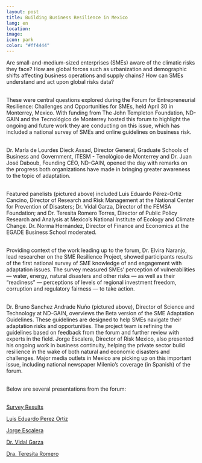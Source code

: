 ```yaml
--- 
layout: post 
title: Building Business Resilience in Mexico
lang: en
location: 
image: 
icon: park
color: "#ff4444"
--- 
```


<p>

Are small-and-medium-sized enterprises (SMEs) aware of the climatic risks they face? How are global forces such as urbanization and demographic shifts affecting business operations and supply chains? How can SMEs understand and act upon global risks data?<br><br>

These were central questions explored during the Forum for Entrepreneurial Resilience: Challenges and Opportunities for SMEs, held April 30 in Monterrey, Mexico. With funding from The John Templeton Foundation, ND-GAIN and the Tecnológico de Monterrey hosted this forum to highlight the ongoing and future work they are conducting on this issue, which has included a national survey of SMEs and online guidelines on business risk.<br><br>

</p>

<p>
Dr. María de Lourdes Dieck Assad, Director General, Graduate Schools of Business and Government, ITESM - Tenológico de Monterrey and Dr. Juan José Daboub, Founding CEO, ND-GAIN, opened the day with remarks on the progress both organizations have made in bringing greater awareness to the topic of adaptation.<br><br>

Featured panelists (pictured above) included Luis Eduardo Pérez-Ortiz Cancino, Director of Research and Risk Management at the National Center for Prevention of Disasters; Dr. Vidal Garza, Director of the FEMSA Foundation; and Dr. Teresita Romero Torres, Director of Public Policy Research and Analysis at Mexico’s National Institute of Ecology and Climate Change. Dr. Norma Hernández, Director of Finance and Economics at the EGADE Business School moderated. <br><br>

Providing context of the work leading up to the forum, Dr. Elvira Naranjo, lead researcher on the SME Resilience Project, showed participants results of the first national survey of SME knowledge of and engagement with adaptation issues. The survey measured SMEs’ perception of vulnerabilities — water, energy, natural disasters and other risks — as well as their “readiness” — perceptions of levels of regional investment freedom, corruption and regulatory fairness — to take action. <br><br>

Dr. Bruno Sanchez Andrade Nuño (pictured above), Director of Science and Technology at ND-GAIN, overviews the Beta version of the SME Adaptation Guidelines. These guidelines are designed to help SMEs navigate their adaptation risks and opportunities. The project team is refining the guidelines based on feedback from the forum and further review with experts in the field.
Jorge Escalera, Director of Risk Mexico, also presented his ongoing work in business continuity, helping the private sector build resilience in the wake of both natural and economic disasters and challenges. 
Major media outlets in Mexico are picking up on this important issue, including national newspaper Milenio’s coverage (in Spanish) of the forum. <br><br>

Below are several presentations from the forum:<br><br>

<a href="https://dl.dropboxusercontent.com/u/22057816/Resultados%20principales.pdf">Survey Results</a><br>

<a href="https://dl.dropboxusercontent.com/u/22057816/Luis%20Eduardo%20P%C3%A9rez%20Ortiz.pdf">Luis Eduardo Perez Ortiz</a><br>

<a href="https://dl.dropboxusercontent.com/u/22057816/Jorge%20Escalera.pdf">Jorge Escalera</a><br>

<a href="https://dl.dropboxusercontent.com/u/22057816/Dr.%20Vidal%20Garza.pdf">Dr. Vidal Garza</a><br>

<a href="https://dl.dropboxusercontent.com/u/22057816/Dra.%20Teresita%20Romero.pdf">Dra. Teresita Romero</a><br>

</p>

